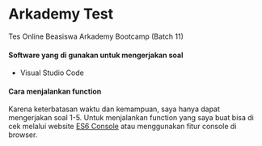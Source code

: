 # Arkademy Test
Tes Online Beasiswa Arkademy Bootcamp (Batch 11)

#### Software yang di gunakan untuk mengerjakan soal
- Visual Studio Code

#### Cara menjalankan function
Karena keterbatasan waktu dan kemampuan, saya hanya dapat mengerjakan soal 1-5.
Untuk menjalankan function yang saya buat bisa di cek melalui website [ES6 Console](https://es6console.com/) atau menggunakan
fitur console di browser.
